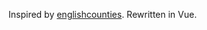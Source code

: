 Inspired by [englishcounties](https://github.com/davidgilbertson/englishcounties).
Rewritten in Vue.